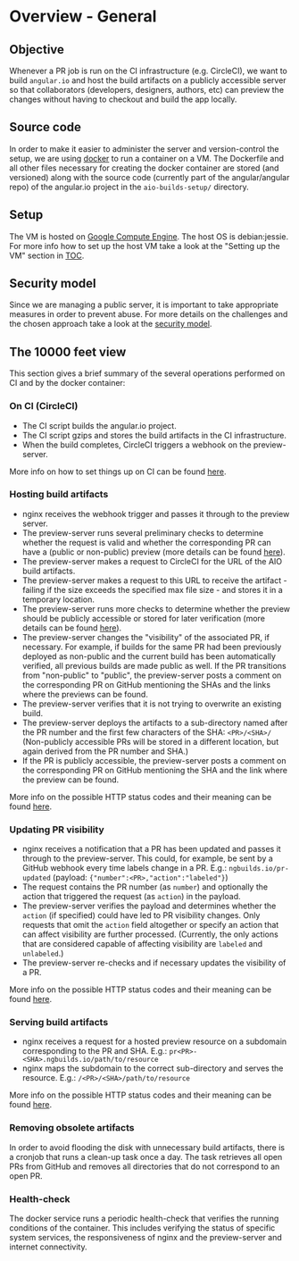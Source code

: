 # Overview - General


## Objective
Whenever a PR job is run on the CI infrastructure (e.g. CircleCI), we want to build `angular.io`
and host the build artifacts on a publicly accessible server so that collaborators (developers,
designers, authors, etc) can preview the changes without having to checkout and build the app
locally.


## Source code
In order to make it easier to administer the server and version-control the setup, we are using
[docker](https://www.docker.com) to run a container on a VM. The Dockerfile and all other files
necessary for creating the docker container are stored (and versioned) along with the source code (currently part of the angular/angular repo) of the angular.io project in the `aio-builds-setup/` directory.


## Setup
The VM is hosted on [Google Compute Engine](https://cloud.google.com/compute/). The host OS is
debian:jessie. For more info how to set up the host VM take a look at the "Setting up the VM"
section in [TOC](_TOC.md).


## Security model
Since we are managing a public server, it is important to take appropriate measures in order to
prevent abuse. For more details on the challenges and the chosen approach take a look at the
[security model](overview--security-model.md).


## The 10000 feet view
This section gives a brief summary of the several operations performed on CI and by the docker
container:


### On CI (CircleCI)
- The CI script builds the angular.io project.
- The CI script gzips and stores the build artifacts in the CI infrastructure.
- When the build completes, CircleCI triggers a webhook on the preview-server.

More info on how to set things up on CI can be found [here](misc--integrate-with-ci.md).


### Hosting build artifacts
- nginx receives the webhook trigger and passes it through to the preview server.
- The preview-server runs several preliminary checks to determine whether the request is valid and
  whether the corresponding PR can have a (public or non-public) preview (more details can be found
  [here](overview--security-model.md)).
- The preview-server makes a request to CircleCI for the URL of the AIO build artifacts.
- The preview-server makes a request to this URL to receive the artifact - failing if the size
  exceeds the specified max file size - and stores it in a temporary location.
- The preview-server runs more checks to determine whether the preview should be publicly accessible
  or stored for later verification (more details can be found [here](overview--security-model.md)).
- The preview-server changes the "visibility" of the associated PR, if necessary. For example, if
  builds for the same PR had been previously deployed as non-public and the current build has been
  automatically verified, all previous builds are made public as well.
  If the PR transitions from "non-public" to "public", the preview-server posts a comment on the
  corresponding PR on GitHub mentioning the SHAs and the links where the previews can be found.
- The preview-server verifies that it is not trying to overwrite an existing build.
- The preview-server deploys the artifacts to a sub-directory named after the PR number and the
  first few characters of the SHA: `<PR>/<SHA>/`
  (Non-publicly accessible PRs will be stored in a different location, but again derived from the PR
  number and SHA.)
- If the PR is publicly accessible, the preview-server posts a comment on the corresponding PR on
  GitHub mentioning the SHA and the link where the preview can be found.

More info on the possible HTTP status codes and their meaning can be found
[here](overview--http-status-codes.md).


### Updating PR visibility
- nginx receives a notification that a PR has been updated and passes it through to the
  preview-server. This could, for example, be sent by a GitHub webhook every time labels
  change in a PR.
  E.g.: `ngbuilds.io/pr-updated` (payload: `{"number":<PR>,"action":"labeled"}`)
- The request contains the PR number (as `number`) and optionally the action that triggered the
  request (as `action`) in the payload.
- The preview-server verifies the payload and determines whether the `action` (if specified) could
  have led to PR visibility changes. Only requests that omit the `action` field altogether or
  specify an action that can affect visibility are further processed.
  (Currently, the only actions that are considered capable of affecting visibility are `labeled` and
  `unlabeled`.)
- The preview-server re-checks and if necessary updates the visibility of a PR.

More info on the possible HTTP status codes and their meaning can be found
[here](overview--http-status-codes.md).


### Serving build artifacts
- nginx receives a request for a hosted preview resource on a subdomain corresponding to the PR and SHA.
  E.g.: `pr<PR>-<SHA>.ngbuilds.io/path/to/resource`
- nginx maps the subdomain to the correct sub-directory and serves the resource.
  E.g.: `/<PR>/<SHA>/path/to/resource`

More info on the possible HTTP status codes and their meaning can be found
[here](overview--http-status-codes.md).


### Removing obsolete artifacts
In order to avoid flooding the disk with unnecessary build artifacts, there is a cronjob that runs a
clean-up task once a day. The task retrieves all open PRs from GitHub and removes all directories
that do not correspond to an open PR.


### Health-check
The docker service runs a periodic health-check that verifies the running conditions of the
container. This includes verifying the status of specific system services, the responsiveness of
nginx and the preview-server and internet connectivity.
